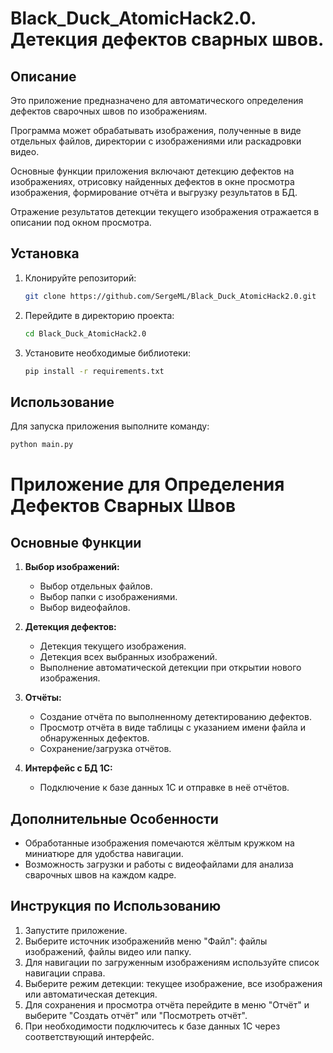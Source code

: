 # Black_Duck_AtomicHack2.0. Детекция дефектов сварных швов.

## Описание

Это приложение предназначено для автоматического определения дефектов сварочных швов по изображениям. 

Программа может обрабатывать изображения, полученные в виде отдельных файлов, директории с изображениями или раскадровки видео. 

Основные функции приложения включают детекцию дефектов на изображениях, отрисовку найденных дефектов в окне просмотра изображения, формирование отчёта и выгрузку результатов в БД. 

Отражение результатов детекции текущего изображения отражается в описании под окном просмотра.

## Установка

1. Клонируйте репозиторий:
    ```bash
    git clone https://github.com/SergeML/Black_Duck_AtomicHack2.0.git
    ```

2. Перейдите в директорию проекта:
    ```bash
    cd Black_Duck_AtomicHack2.0
    ```

3. Установите необходимые библиотеки:
    ```bash
    pip install -r requirements.txt
    ```

## Использование

Для запуска приложения выполните команду:
```bash
python main.py
```

# Приложение для Определения Дефектов Сварных Швов



## Основные Функции
1. **Выбор изображений:**
   - Выбор отдельных файлов.
   - Выбор папки с изображениями.
   - Выбор видеофайлов.

2. **Детекция дефектов:**
   - Детекция текущего изображения.
   - Детекция всех выбранных изображений.
   - Выполнение автоматической детекции при открытии нового изображения.

3. **Отчёты:**
   - Создание отчёта по выполненному детектированию дефектов.
   - Просмотр отчёта в виде таблицы с указанием имени файла и обнаруженных дефектов.
   - Сохранение/загрузка отчётов.

4. **Интерфейс с БД 1С:**
   - Подключение к базе данных 1С и отправке в неё отчётов.

## Дополнительные Особенности
- Обработанные изображения помечаются жёлтым кружком на миниатюре для удобства навигации.
- Возможность загрузки и работы с видеофайлами для анализа сварочных швов на каждом кадре.

## Инструкция по Использованию
1. Запустите приложение.
2. Выберите источник изображенийв меню "Файл": файлы изображений, файлы видео или папку.
3. Для навигации по загруженным изображениям используйте список навигации справа.
4. Выберите режим детекции: текущее изображение, все изображения или автоматическая детекция.
5. Для сохранения и просмотра отчёта перейдите в меню "Отчёт" и выберите "Создать отчёт" или "Посмотреть отчёт".
6. При необходимости подключитесь к базе данных 1С через соответствующий интерфейс.

